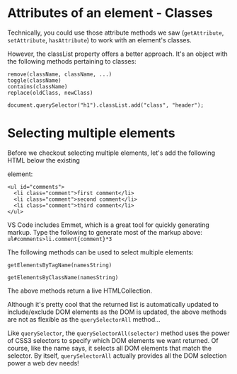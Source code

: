 # Attributes of an element - Classes

Technically, you could use those attribute methods we saw (`getAttribute`, `setAttribute`, `hasAttribute`) to work with an element's classes.

However, the classList property offers a better approach. It's an object with the following methods pertaining to classes:


```add(className, className, ...)
remove(className, className, ...)
toggle(className)
contains(className)
replace(oldClass, newClass)
```
```
document.querySelector("h1").classList.add("class", "header");
```

# Selecting multiple elements
Before we checkout selecting multiple elements, let's add the following HTML below the existing <p> element:

```
<ul id="comments">
  <li class="comment">first comment</li>
  <li class="comment">second comment</li>
  <li class="comment">third comment</li>
</ul>
```

VS Code includes Emmet, which is a great tool for quickly generating markup. Type the following to generate most of the markup above: `ul#comments>li.comment{comment}*3`

The following methods can be used to select multiple elements:

`getElementsByTagName(namesString)`

`getElementsByClassName(namesString)`

The above methods return a live HTMLCollection.

Although it's pretty cool that the returned list is automatically updated to include/exclude DOM elements as the DOM is updated, the above methods are not as flexible as the `querySelectorAll` method...

Like `querySelector`, the `querySelectorAll(selector)` method uses the power of CSS3 selectors to specify which DOM elements we want returned. Of course, like the name says, it selects all DOM elements that match the selector. By itself, `querySelectorAll` actually provides all the DOM selection power a web dev needs!
